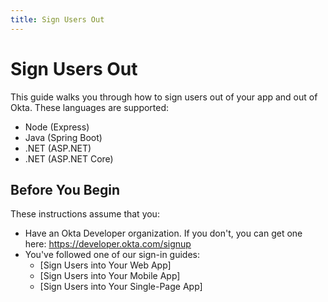 ```yaml
---
title: Sign Users Out
---
```

# Sign Users Out

This guide walks you through how to sign users out of your app and out of Okta. These languages are supported:

* Node (Express)
* Java (Spring Boot)
* .NET (ASP.NET)
* .NET (ASP.NET Core)

## Before You Begin

These instructions assume that you: 

* Have an Okta Developer organization. If you don't, you can get one here: <https://developer.okta.com/signup>
* You've followed one of our sign-in guides: 
    * [Sign Users into Your Web App]
    * [Sign Users into Your Mobile App]
    * [Sign Users into Your Single-Page App]

<NextSectionLink/>
